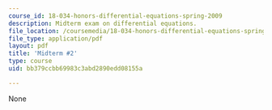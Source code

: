 ```yaml
---
course_id: 18-034-honors-differential-equations-spring-2009
description: Midterm exam on differential equations.
file_location: /coursemedia/18-034-honors-differential-equations-spring-2009/bb379ccbb69983c3abd2890edd08155a_MIT18_034s09_exam02_midterm02.pdf
file_type: application/pdf
layout: pdf
title: 'Midterm #2'
type: course
uid: bb379ccbb69983c3abd2890edd08155a

---
```

None